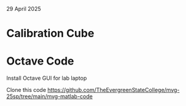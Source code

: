 29 April 2025

# Calibration Cube



# Octave Code

Install Octave GUI for lab laptop

Clone this code
https://github.com/TheEvergreenStateCollege/mvg-25sp/tree/main/mvg-matlab-code
